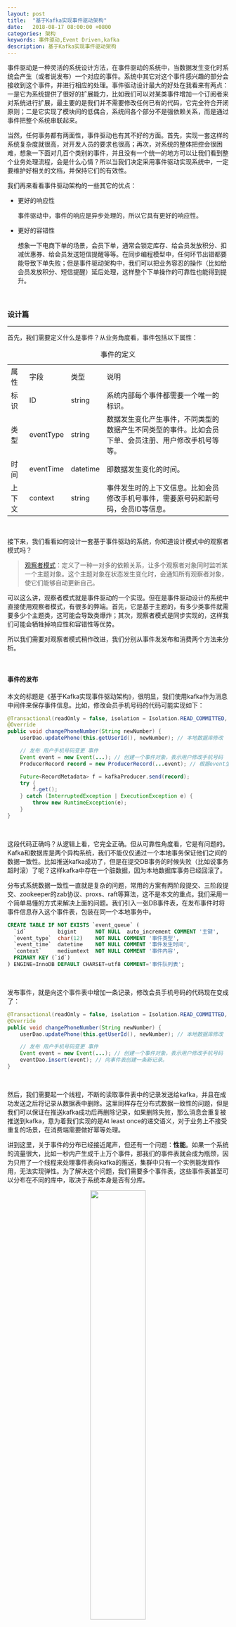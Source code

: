 ```yaml
---
layout: post
title:  "基于Kafka实现事件驱动架构"
date:   2018-08-17 08:00:00 +0800
categories: 架构
keywords: 事件驱动,Event Driven,kafka
description: 基于Kafka实现事件驱动架构
---
```


事件驱动是一种灵活的系统设计方法，在事件驱动的系统中，当数据发生变化时系统会产生（或者说发布）一个对应的事件。系统中其它对这个事件感兴趣的部分会接收到这个事件，并进行相应的处理。事件驱动设计最大的好处在我看来有两点：一是它为系统提供了很好的扩展能力，比如我们可以对某类事件增加一个订阅者来对系统进行扩展，最主要的是我们并不需要修改任何已有的代码，它完全符合开闭原则；二是它实现了模块间的低偶合，系统间各个部分不是强依赖关系，而是通过事件把整个系统串联起来。

当然，任何事务都有两面性，事件驱动也有其不好的方面。首先，实现一套这样的系统复杂度就很高，对开发人员的要求也很高；再次，对系统的整体把控会很困难，想象一下面对几百个类别的事件，并且没有一个统一的地方可以让我们看到整个业务处理流程，会是什么心情？所以当我们决定采用事件驱动实现系统中，一定要维护好相关的文档，并保持它们的有效性。

我们再来看看事件驱动架构的一些其它的优点：

* 更好的响应性

    事件驱动中，事件的响应是异步处理的，所以它具有更好的响应性。

* 更好的容错性

    想象一下电商下单的场景，会员下单，通常会锁定库存、给会员发放积分、扣减优惠券、给会员发送短信提醒等等。在同步编程模型中，任何环节出错都要能导致下单失败；但是事件驱动架构中，我们可以把业务容忍的操作（比如给会员发放积分、短信提醒）延后处理，这样整个下单操作的可靠性也能得到提升。

<br/>

### 设计篇

---

首先，我们需要定义什么是事件？从业务角度看，事件包括以下属性：

<div class="row">
<div class="col-sm-12">
<table class="table table-bordered table-condensed table-striped text-left">
<caption>事件的定义</caption>
<tr class="info"><td>属性</td><td>字段</td><td>类型</td><td>说明</td></tr>
<tr><td>标识</td><td>ID</td><td>string</td><td>系统内部每个事件都需要一个唯一的标识。</td></tr>
<tr><td>类型</td><td>eventType</td><td>string</td><td>数据发生变化产生事件，不同类型的数据产生不同类型的事件。比如会员下单、会员注册、用户修改手机号等等。</td></tr>
<tr><td>时间</td><td>eventTime</td><td>datetime</td><td>即数据发生变化的时间。</td></tr>
<tr><td>上下文</td><td>context</td><td>string</td><td>事件发生时的上下文信息。比如会员修改手机号事件，需要原号码和新号码，会员ID等信息。</td></tr>
</table>
</div>
</div>

<br/>

接下来，我们看看如何设计一套基于事件驱动的系统，你知道设计模式中的观察者模式吗？

> [观察者模式](https://blog.csdn.net/oyl822/article/details/42875539)：定义了一种一对多的依赖关系，让多个观察者对象同时监听某一个主题对象。这个主题对象在状态发生变化时，会通知所有观察者对象，使它们能够自动更新自己。

可以这么讲，观察者模式就是事件驱动的一个实现。但在是事件驱动设计的系统中直接使用观察者模式，有很多的弊端。首先，它是基于主题的，有多少类事件就需要多少个主题类，这可能会导致类爆炸；其次，观察者模式是同步实现的，这样我们可能会牺牲掉响应性和容错性等优势。

所以我们需要对观察者模式稍作改进，我们分别从事件发发布和消费两个方法来分析。

<br/>

#### 事件的发布

本文的标题是《基于Kafka实现事件驱动架构》，很明显，我们使用kafka作为消息中间件来保存事件信息。比如，修改会员手机号码的代码可能实现如下：

```java
@Transactional(readOnly = false, isolation = Isolation.READ_COMMITTED, rollbackFor = Exception.class)
@Override
public void changePhoneNumber(String newNumber) {
    userDao.updatePhone(this.getUserId(), newNumber); // 本地数据库修改

    // 发布 用户手机号码变更 事件
    Event event = new Event(...); // 创建一个事件对象，表示用户修改手机号码
    ProducerRecord record = new ProducerRecord(...event); // 根据event生成kakfa record

    Future<RecordMetadata> f = kafkaProducer.send(record);
    try {
        f.get();
    } catch (InterruptedException | ExecutionException e) {
        throw new RuntimeException(e);
    }
}
```

<br/>

这段代码正确吗？从逻辑上看，它完全正确。但从可靠性角度看，它是有问题的。Kafka和数据库是两个异构系统，我们不能仅仅通过一个本地事务保证他们之间的数据一致性。比如推送kafka成功了，但是在提交DB事务的时候失败（比如说事务超时滚）了呢？这样kafka中存在一个脏数据，因为本地数据库事务已经回滚了。

分布式系统数据一致性一直就是复杂的问题，常用的方案有两阶段提交、三阶段提交、zookeeper的zab协议、proxs、raft等算法，这不是本文的重点。我们采用一个简单易懂的方式来解决上面的问题。我们引入一张DB事件表，在发布事件时将事件信息存入这个事件表，包装在同一个本地事务中。

```sql
CREATE TABLE IF NOT EXISTS `event_queue` (
  `id`          bigint      NOT NULL  auto_increment COMMENT '主键',
  `event_type`  char(12)    NOT NULL COMMENT '事件类型',
  `event_time`  datetime    NOT NULL COMMENT '事件发生时间',
  `context`     mediumtext  NOT NULL COMMENT '事件内容',
  PRIMARY KEY (`id`)
) ENGINE=InnoDB DEFAULT CHARSET=utf8 COMMENT='事件队列表';
```

<br/>

发布事件，就是向这个事件表中增加一条记录，修改会员手机号码的代码现在变成了：

```java
@Transactional(readOnly = false, isolation = Isolation.READ_COMMITTED, rollbackFor = Exception.class)
@Override
public void changePhoneNumber(String newNumber) {
    userDao.updatePhone(this.getUserId(), newNumber); // 本地数据库修改

    // 发布 用户手机号码变更 事件
    Event event = new Event(...); // 创建一个事件对象，表示用户修改手机号码
    eventDao.insert(event); // 向事件表创建一条新记录。
}
```

<br/>

然后，我们需要起一个线程，不断的读取事件表中的记录发送给kafka，并且在成功发送之后将记录从数据表中删除。这里同样存在分布式数据一致性的问题，但是我们可以保证在推送kafka成功后再删除记录，如果删除失败，那么消息会重复被推送到kafka，意为着我们实现的是At least once的递交语义，对于业务上不接受重复的场景，在消费端需要做好幂等处理。

讲到这里，关于事件的分布已经接近尾声，但还有一个问题：**性能**。如果一个系统的流量很大，比如一秒内产生成千上万个事件，那我们的事件表就会成为瓶颈，因为只用了一个线程来处理事件表向kafka的推送，集群中只有一个实例能发辉作用，无法实现弹性。为了解决这个问题，我们需要多个事件表，这些事件表甚至可以分布在不同的库中，取决于系统本身是否有分库。

<center><img src="{{site.baseurl}}/pic/kafka-eventdriven/1.svg" width="50%"/></center>

<br/>

这样的目的是为了把事件信息从事件表向kafka推送的负载分摊到集群中不同的实例，但也使设计变得更复杂了，现在我们需要解决两个新的问题：

* 如何保证事件的顺序？

    之前是单线程、单表，事件在事件表中的顺序和发送到kafka的顺序是有保证的。现在是多线程并发处理多分表，顺序怎么保证。

* 如何保证一个事件表，最多只被一个实例处理？

    我们需要保证一个事件表同一时刻只能被一个实例处理，同时在该实例宕机时，其它实例可以接替它的工作。

关于事件的顺序，仔细想想其实还是有很大的空间的。比如用户修改手机号码、用户下单、用户等级升级，这些事件即使顺序错掉了，也不会造成任何业务问题；再比如两个不同的会员下单，即同类型的两个事件，他们之间也不需要保存顺序消费；再比如同一个会员，先下了定单，再评论了该订单，我们就需要保证顺序，否则可能在处理评论事件的时候会出错。

事件的顺序取决于特定的业务属性，我们需要根据上下文中的业务信息来判断哪些事件间需要保证顺序。为了实现这点，我们需要给事件增加一个新的属性：**分组**。即同一分组下的事件，我们需要保证顺序；不同分组间的事件，无需关心顺序的问题。

<div class="row">
<div class="col-sm-12">
<table class="table table-bordered table-condensed table-striped text-left">
<caption>事件的定义</caption>
<tr class="info"><td>属性</td><td>字段</td><td>类型</td><td>说明</td></tr>
<tr><td>标识</td><td>ID</td><td>string</td><td>系统内部每个事件都需要一个唯一的标识。</td></tr>
<tr><td>类型</td><td>eventType</td><td>string</td><td>数据发生变化产生事件，不同类型的数据产生不同类型的事件。比如会员下单、会员注册、用户修改手机号等等。</td></tr>
<tr><td>时间</td><td>eventTime</td><td>datetime</td><td>即数据发生变化的时间。</td></tr>
<tr><td>上下文</td><td>context</td><td>string</td><td>事件发生时的上下文信息。比如会员修改手机号事件，需要原号码和新号码，会员ID等信息。</td></tr>
<tr><td>分组</td><td>group</td><td>int</td><td>同分组下的事件，需要保证顺序。</td></tr>
</table>
</div>
</div>

在发布事件时，事件的分组由具体的业务场景决定，我们只需要保证分组相同的事件，被保存到同一个分表中即可。假设我们有M个库，每个库有N个事件分表：

* 对于像用户修改手机号这样顺序不敏感的事件，我们可以根据非业务主键ID进行简单的hash，将事件尽可能均衡的分配在各个分表。

* 对于像用户下单、评论这类顺序敏感的事件，我们需要通过关键业务信息（比如会员ID）进行hash，来保证同一个会员的事件都分布在同一个分表中。

<br/>

现在我们再来看看如何保证一个事件表，最多只被一个实例处理，同时在实例宕机后其它实例可以接替。这句话我们换一种方面来描述更容易理解：

1. 集群有M个实例，需要进行N个任务（任务是把事件分表中的事件信息推送到kafka）

2. 一个任务最多可以分配给1个实例，1个实例可以同时执行多个任务。

3. 如果一个实例宕机了，分配给它的任务需要重新在其它实例上分配。

4. N个任务固定不变，实例可以动态增加或减少，最好实现实例之间的均衡负载。

<br/>

如果你熟悉像HBase、ES这类分布式系统的话，不难理解我们需要在集群中选出一个实例作为Master，由它来负责任务在集群中的分配工作。为此，我们借助zookeeper，所有实例在启动时创建一个EPHEMERAL类型的`master` znode，成功创建的实例成为Master，其它实例则监听`master` znode，当Master实例宕机时接替它的工作。
Master的主要工作是监听`workers`这个znode，当实例下线或有新的实例加入集群中时，Master会收到通知并重新进行任务的分配。分配的具体信息保存在`workers`znode下每个子znode中，Master通过直接修改这些znode的内容实现分配。`workers`znode下每个子znode表示一个Worker，所有实例都作为Worker，启动时会在`workers znode`节点下创建一个`EPHEMERAL znode`，并监听该znode内容的变化，接收Master分配给自己的任务。如下图所示：

<center><img src="{{site.baseurl}}/pic/kafka-eventdriven/2.svg" width="50%"/></center>

<br/>

#### 事件的消费

因为我们使用了Kafka作为事件消息中间件，事件的消费相对来说就简单很多了。每个实例在启动时启一个Kafka Consumer即可，像实例间的负载、可用性等问题，Kafka已经帮我们解决了，我们只需要从kafka中获取事件消息，并通知相应的订阅者即可。

<center><img src="{{site.baseurl}}/pic/kafka-eventdriven/3.svg" width="60%"/></center>

<br/>

订阅者需要实现`BaseSubscriber`接口，另外在启动时，需要把事件与订阅者的关系维护在SubscriberConfig类中：

```java
@Autowired
private SubscriberConfig config;

@Autowired
private EventConsumer consumer;

@Override
public void onApplicationEvent(ContextRefreshedEvent event) {
    if (event.getApplicationContext().getParent() == null) {
        config.addSubscriber("Event Type", new Sub1());

        Thread kafkaConsumer = new Thread(consumer);
        kafkaConsumer.start();

        ...
    }
}
```

<br/>

就像前面所说的，`EventConsumer`是一个简单的线程，从kafka中获取事件消息，并通知相应的订阅者：

```java
public class EventConsumer implements Runnable{

    @Autowired
    private SubscriberConfig config;

    @Autowired
    private Configuration cfg;

    private KafkaConsumer<String, String> consumer;

    @Override
    public void run() {
        Properties props = new Properties();
        props.put(ConsumerConfig.BOOTSTRAP_SERVERS_CONFIG, cfg.getKafkaAddrs());
        props.put(ConsumerConfig.GROUP_ID_CONFIG, cfg.getKafkaConsumerGroup());
        props.put(ConsumerConfig.KEY_DESERIALIZER_CLASS_CONFIG, "org.apache.kafka.common.serialization.StringDeserializer");
        props.put(ConsumerConfig.VALUE_DESERIALIZER_CLASS_CONFIG, "org.apache.kafka.common.serialization.StringDeserializer");
        props.put(ConsumerConfig.AUTO_OFFSET_RESET_CONFIG, "earliest");
        consumer = new KafkaConsumer<>(props);

        try {
            consumer.subscribe(Arrays.asList(cfg.getKafkaTopic()));

            while (!Thread.currentThread().isInterrupted()) {
                ConsumerRecords<String, String> records = consumer.poll(Long.MAX_VALUE);
                for (ConsumerRecord<String, String> record : records) {
                    Event event = Event.fromJson(record.value());
                    List<BaseSubscriber> subs = config.getSubscribers(event.getEventType());
                    for (BaseSubscriber sub : subs) {
                        sub.onEvent(event);
                    }
                }
            }
        } catch (WakeupException e) {
            // ignore for shutdown
        } finally {
            consumer.close();
        }
    }

    public void wake() {
        if (null != consumer) {
            this.consumer.wakeup();
        }
    }

}
```

<br/>

整体系统架构如下所示：

<center><img src="{{site.baseurl}}/pic/kafka-eventdriven/4.svg" width="70%"/></center>

<br/>

系统整体的设计是面向扩展的，我们可以通过调整集群应用实例数、事件表分表数量和kafka partitions数量来提高系统整体的吞吐量。事件表分表越多，事件消息从DB到kafka的延迟就更低；应用实例越多，系统单位时间内能承受的事件上限也越多，另外也能更好的负载kafka消息的消费。

<br/>

### 实现篇

---

*附上完整源码地址*：[https://github.com/OuYangLiang/kafka-based-event-driven](https://github.com/OuYangLiang/kafka-based-event-driven)，目前只支持了分表，还不支持分库。

这里我们只对部分核心代码作一个简单的介绍：

`SimpleLock`是一个基于Zookeeper的简单分布式锁实现，可以参考[这里](https://ouyblog.com/2017/07/基于ZooKeeper的分布式锁(一))，我们使用`SimpleLock`来实现Master的竞选。

`EventSubmitter`是一个线程，负责把事件表中的事件信息推送到Kafka broker。初始化时需要传入一个int参数，表示处理哪一个事件分表。它被实现成一个响应中断的线程，因为当Master重新分配任务后，Worker需要先停掉当前进行中的任务。

`Master`类是Master实例的主要实现。实例在启动时会调`Master`类的`start`方法，Master实例监听workers节点，当有新实例加入或实例下线时，Master实例会调用`onWorkerChange`方法进行重新分析，`onWorkerChange`方法实现了一个简单的分配算法，只有任务变更的Worker实例会收到分配通知。

`Worker`类是Worker实例的主要实现，实例在启动时会调`Worker`类的`start`方法。集群中的每一个实例都是Worker，会在workers节点下创建一个临时的节点表示自己，同时监听该节点，接受Master分配给自己的任务。当Worker接收到分配通知时，会先停止当前在运行的所有任务，再根据worker节点的内容开始执行新分配的任务。

